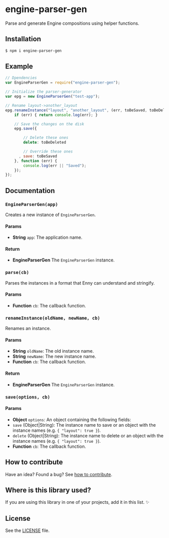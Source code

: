 # engine-parser-gen
Parse and generate Engine compositions using helper functions.

## Installation

```sh
$ npm i engine-parser-gen
```

## Example

```js
// Dpendencies
var EngineParserGen = require("engine-parser-gen");

// Initialize the parser-generator
var epg = new EngineParserGen("test-app");

// Rename layout->another_layout
epg.renameInstance("layout", "another_layout", (err, toBeSaved, toBeDeleted) => {
    if (err) { return console.log(err); }

    // Save the changes on the disk
    epg.save({

        // Delete these ones
        delete: toBeDeleted

        // Override these ones
      , save: toBeSaved
    }, function (err) {
        console.log(err || "Saved");
    });
});
```

## Documentation

### `EngineParserGen(app)`
Creates a new instance of `EngineParserGen`.

#### Params
- **String** `app`: The application name.

#### Return
- **EngineParserGen** The `EngineParserGen` instance.

### `parse(cb)`
Parses the instances in a format that Enny can understand and stringify.

#### Params
- **Function** `cb`: The callback function.

### `renameInstance(oldName, newName, cb)`
Renames an instance.

#### Params
- **String** `oldName`: The old instance name.
- **String** `newName`: The new instance name.
- **Function** `cb`: The callback function.

#### Return
- **EngineParserGen** The `EngineParserGen` instance.

### `save(options, cb)`

#### Params
- **Object** `options`: An object containing the following fields:
 - `save` (Object|String): The instance name to save or an object with the instance names (e.g. `{ "layout": true }`).
 - `delete` (Object|String): The instance name to delete or an object with the instance names (e.g. `{ "layout": true }`).
- **Function** `cb`: The callback function.

## How to contribute
Have an idea? Found a bug? See [how to contribute][contributing].

## Where is this library used?
If you are using this library in one of your projects, add it in this list. :sparkles:

## License

See the [LICENSE](/LICENSE) file.

[contributing]: /CONTRIBUTING.md
[docs]: /DOCUMENTATION.md
